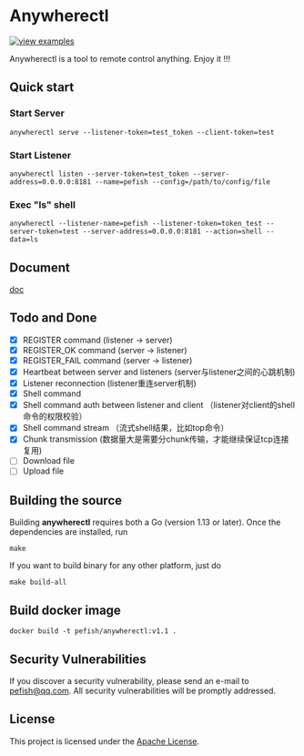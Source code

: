 # Anywherectl

[![view examples](https://img.shields.io/badge/learn%20by-examples-0C8EC5.svg?style=for-the-badge&logo=go)](https://github.com/pefish/anywherectl)

Anywherectl is a tool to remote control anything. Enjoy it !!!

## Quick start

### Start Server

```shell script
anywherectl serve --listener-token=test_token --client-token=test
```

### Start Listener

```shell script
anywherectl listen --server-token=test_token --server-address=0.0.0.0:8181 --name=pefish --config=/path/to/config/file
```

### Exec "ls" shell

```shell script
anywherectl --listener-name=pefish --listener-token=token_test --server-token=test --server-address=0.0.0.0:8181 --action=shell --data=ls
```

## Document

[doc](https://godoc.org/github.com/pefish/anywherectl)

## Todo and Done

- [x] REGISTER command (listener -> server)
- [x] REGISTER_OK command (server -> listener)
- [x] REGISTER_FAIL command (server -> listener)
- [x] Heartbeat between server and listeners (server与listener之间的心跳机制)
- [x] Listener reconnection (listener重连server机制)
- [x] Shell command
- [x] Shell command auth between listener and client （listener对client的shell命令的权限校验）
- [x] Shell command stream （流式shell结果，比如top命令）
- [x] Chunk transmission (数据量大是需要分chunk传输，才能继续保证tcp连接复用)
- [ ] Download file
- [ ] Upload file

## Building the source

Building **anywherectl** requires both a Go (version 1.13 or later). Once the dependencies are installed, run

```shell script
make
```

If you want to build binary for any other platform, just do

```shell script
make build-all
```

## Build docker image

```shell script
docker build -t pefish/anywherectl:v1.1 .
```

## Security Vulnerabilities

If you discover a security vulnerability, please send an e-mail to [pefish@qq.com](mailto:pefish@qq.com). All security vulnerabilities will be promptly addressed.

## License

This project is licensed under the [Apache License](LICENSE).



